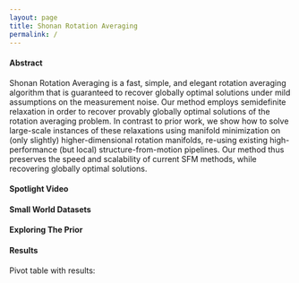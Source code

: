 ```yaml
---
layout: page
title: Shonan Rotation Averaging
permalink: /
---
```


<div class="container-fluid">
<div id="header"></div>
<div id="media"></div>
</div>

#### Abstract

Shonan Rotation Averaging is a fast, simple, and elegant rotation averaging algorithm that is guaranteed to recover globally optimal solutions under mild assumptions on the measurement noise. Our method employs semidefinite relaxation in order to recover provably globally optimal solutions of the rotation averaging problem. In contrast to prior work, we show how to solve large-scale instances of these relaxations using manifold minimization on (only slightly) higher-dimensional rotation manifolds, re-using existing high-performance (but local) structure-from-motion pipelines. Our method thus preserves the speed and scalability of current SFM methods, while recovering globally optimal solutions.

#### Spotlight Video

<div class="container-fluid">
<div id="video"></div>
</div>

#### Small World Datasets

<div id="matrix"></div>

#### Exploring The Prior

<div id="priors"></div>

#### Results
Pivot table with results:

<div id="pivot"></div>
